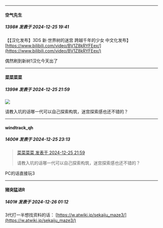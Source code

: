 ﻿
*****

####  空气先生  
##### 1398#       发表于 2024-12-25 19:41

【【汉化发布】3DS 新·世界树的迷宫 跨越千年的少女 中文化发布】 [https://www.bilibili.com/video/BV1Z8kRYFEex/](https://www.bilibili.com/video/BV1Z8kRYFEex/)

偶然刷到新树1汉化今天出了


*****

####  菜菜菜菜  
##### 1399#       发表于 2024-12-25 21:59

<img src="https://static.saraba1st.com/image/smiley/face2017/072.png" referrerpolicy="no-referrer">

请教入坑的话哪一代可以自己探索构筑，迷宫探索感也还不错的？


*****

####  windtrack_qh  
##### 1400#       发表于 2024-12-25 23:13

<blockquote><a href="httphttps://bbs.saraba1st.com/2b/forum.php?mod=redirect&amp;goto=findpost&amp;pid=67017644&amp;ptid=2118690" target="_blank">菜菜菜菜 发表于 2024-12-25 21:59</a>

请教入坑的话哪一代可以自己探索构筑，迷宫探索感也还不错的？</blockquote>
PC的话直接玩3


*****

####  猪突猛进R  
##### 1401#       发表于 2024-12-26 01:12

3代打一半想找资料的话：
[https://w.atwiki.jp/sekaiju_maze3/](https://w.atwiki.jp/sekaiju_maze3/)

